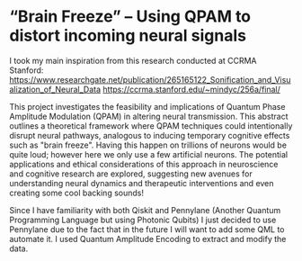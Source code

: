 # “Brain Freeze” – Using QPAM to distort incoming neural signals
 
I took my main inspiration from this research conducted at CCRMA Stanford: 
https://www.researchgate.net/publication/265165122_Sonification_and_Visualization_of_Neural_Data
https://ccrma.stanford.edu/~mindyc/256a/final/


This project investigates the feasibility and implications of Quantum Phase Amplitude Modulation (QPAM) in altering neural transmission. This abstract outlines a theoretical framework where QPAM techniques could intentionally disrupt neural pathways, analogous to inducing temporary cognitive effects such as "brain freeze". Having this happen on trillions of neurons would be quite loud; however here we only use a few artificial neurons. The potential applications and ethical considerations of this approach in neuroscience and cognitive research are explored, suggesting new avenues for understanding neural dynamics and therapeutic interventions and even creating some cool backing sounds!

Since I have familiarity with both Qiskit and Pennylane (Another Quantum Programming Language but using Photonic Qubits) I just decided to use Pennylane due to the fact that in the future I will want to add some QML to automate it. I used Quantum Amplitude Encoding to extract and modify the data. 
